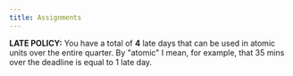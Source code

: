 ```yaml
---
title: Assignments 
---
```


**LATE POLICY:** You have a total of **4** late days that can be used in
atomic units over the entire quarter. By "atomic" I mean, for example, that
35 mins over the deadline is equal to 1 late day.

<!---
- [Homework #1](homeworks/Hw1.html), due Friday, 1.31.2014
- [Homework #2](homeworks/Hw2.html), due Sunday, 2.24.2014
- [Homework #3](homeworks/Hw3.html), due Friday, 3.7.2014
- [Homework #3](homeworks/hw3.html), due Sunday, 2.17.2014
- [Homework #4](homeworks/hw4.html), due Friday, 3.8.2014
- [Final](homeworks/final.html)    , due Friday, March 23
-->
